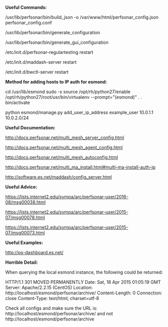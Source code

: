 <strong>Useful Commands:</strong>

/usr/lib/perfsonar/bin/build_json -o /var/www/html/perfsonar_config.json perfsonar_config.conf

/usr/lib/perfsonar/bin/generate_configuration

/usr/lib/perfsonar/bin/generate_gui_configuration

/etc/init.d/perfsonar-regulartesting restart

/etc/init.d/maddash-server restart

/etc/init.d/bwctl-server restart

<strong>Method for adding hosts to IP auth for esmond:</strong>

cd /usr/lib/esmond
sudo -s
source /opt/rh/python27/enable
/opt/rh/python27/root/usr/bin/virtualenv --prompt="(esmond)" .
. bin/activate

python esmond/manage.py add_user_ip_address example_user 10.0.1.1 10.0.2.0/24

<strong>Useful Documentation:</strong>

http://docs.perfsonar.net/multi_mesh_server_config.html

http://docs.perfsonar.net/multi_mesh_agent_config.html

http://docs.perfsonar.net/multi_mesh_autoconfig.html

http://docs.perfsonar.net/multi_ma_install.html#multi-ma-install-auth-ip

http://software.es.net/maddash/config_server.html

<strong>Useful Advice:</strong>

https://lists.internet2.edu/sympa/arc/perfsonar-user/2016-08/msg00038.html

https://lists.internet2.edu/sympa/arc/perfsonar-user/2015-07/msg00078.html

https://lists.internet2.edu/sympa/arc/perfsonar-user/2015-07/msg00073.html

<strong>Useful Examples:</strong>

http://ps-dashboard.es.net/

<strong>Horrible Detail:</strong>

When querying the local esmond instance, the following could be returned:
 
HTTP/1.1 301 MOVED PERMANENTLY
Date: Sat, 18 Apr 2015 01:05:19 GMT
Server: Apache/2.2.15 (CentOS)
Location: http://localhost/esmond/perfsonar/archive/
Content-Length: 0
Connection: close
Content-Type: text/html; charset=utf-8
 
Check all configs and make sure the URL is: 
http://localhost/esmond/perfsonar/archive/ 
and not http://localhost/esmond/perfsonar/archive
